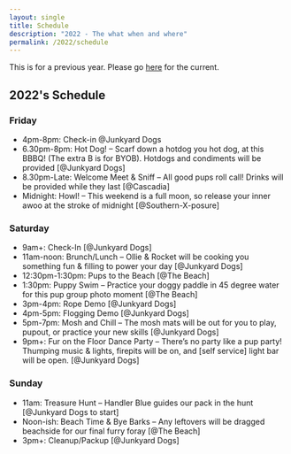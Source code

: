 ```yaml
---
layout: single
title: Schedule
description: "2022 - The what when and where"
permalink: /2022/schedule
---
```

This is for a previous year. Please go [here](/schedule) for the current.

## 2022's Schedule
### Friday
- 4pm-8pm: Check-in @Junkyard Dogs
- 6.30pm-8pm: Hot Dog! – Scarf down a hotdog you hot dog, at this BBBQ! (The extra B is for BYOB). Hotdogs and condiments will be provided [@Junkyard Dogs]
- 8.30pm-Late: Welcome Meet & Sniff – All good pups roll call! Drinks will be provided while they last [@Cascadia]
- Midnight: Howl! – This weekend is a full moon, so release your inner awoo at the stroke of midnight [@Southern-X-posure]
### Saturday
- 9am+: Check-In [@Junkyard Dogs]
- 11am-noon: Brunch/Lunch – Ollie & Rocket will be cooking you something fun & filling to power your day [@Junkyard Dogs]
- 12:30pm-1:30pm: Pups to the Beach [@The Beach]
- 1:30pm: Puppy Swim – Practice your doggy paddle in 45 degree water for this pup group photo moment [@The Beach]
- 3pm-4pm: Rope Demo [@Junkyard Dogs]
- 4pm-5pm: Flogging Demo [@Junkyard Dogs]
- 5pm-7pm: Mosh and Chill – The mosh mats will be out for you to play, pupout, or practice your new skills [@Junkyard Dogs]
- 9pm+: Fur on the Floor Dance Party – There’s no party like a pup party! Thumping music & lights, firepits will be on, and [self service] light bar will be open. [@Junkyard Dogs]
### Sunday
- 11am: Treasure Hunt – Handler Blue guides our pack in the hunt [@Junkyard Dogs to start]
- Noon-ish: Beach Time & Bye Barks – Any leftovers will be dragged beachside for our final furry foray [@The Beach]
- 3pm+: Cleanup/Packup [@Junkyard Dogs]